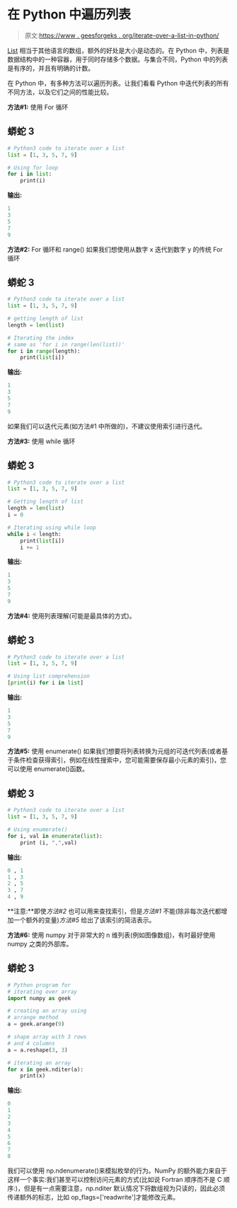 # 在 Python 中遍历列表

> 原文:[https://www . geesforgeks . org/iterate-over-a-list-in-python/](https://www.geeksforgeeks.org/iterate-over-a-list-in-python/)

[List](https://www.geeksforgeeks.org/python-list/) 相当于其他语言的数组，额外的好处是大小是动态的。在 Python 中，列表是数据结构中的一种容器，用于同时存储多个数据。与集合不同，Python 中的列表是有序的，并且有明确的计数。

在 Python 中，有多种方法可以遍历列表。让我们看看 Python 中迭代列表的所有不同方法，以及它们之间的性能比较。

**方法#1:** 使用 For 循环

## 蟒蛇 3

```py
# Python3 code to iterate over a list
list = [1, 3, 5, 7, 9]

# Using for loop
for i in list:
    print(i)
```

**输出:**

```py
1
3
5
7
9
```

**方法#2:** For 循环和 range()
如果我们想使用从数字 x 迭代到数字 y 的传统 For 循环

## 蟒蛇 3

```py
# Python3 code to iterate over a list
list = [1, 3, 5, 7, 9]

# getting length of list
length = len(list)

# Iterating the index
# same as 'for i in range(len(list))'
for i in range(length):
    print(list[i])
```

**输出:**

```py
1
3
5
7
9
```

如果我们可以迭代元素(如方法#1 中所做的)，不建议使用索引进行迭代。

**方法#3:** 使用 while 循环

## 蟒蛇 3

```py
# Python3 code to iterate over a list
list = [1, 3, 5, 7, 9]

# Getting length of list
length = len(list)
i = 0

# Iterating using while loop
while i < length:
    print(list[i])
    i += 1
```

**输出:**

```py
1
3
5
7
9
```

**方法#4:** 使用列表理解(可能是最具体的方式)。

## 蟒蛇 3

```py
# Python3 code to iterate over a list
list = [1, 3, 5, 7, 9]

# Using list comprehension
[print(i) for i in list]
```

**输出:**

```py
1
3
5
7
9
```

**方法#5:** 使用 enumerate()
如果我们想要将列表转换为元组的可迭代列表(或者基于条件检查获得索引，例如在线性搜索中，您可能需要保存最小元素的索引)，您可以使用 enumerate()函数。

## 蟒蛇 3

```py
# Python3 code to iterate over a list
list = [1, 3, 5, 7, 9]

# Using enumerate()
for i, val in enumerate(list):
    print (i, ",",val)
```

**输出:**

```py
0 , 1
1 , 3
2 , 5
3 , 7
4 , 9
```

**注意:**即使*方法#2* 也可以用来查找索引，但是*方法#1* 不能(除非每次迭代都增加一个额外的变量)*方法#5* 给出了该索引的简洁表示。

**方法#6:** 使用 numpy
对于非常大的 n 维列表(例如图像数组)，有时最好使用 numpy 之类的外部库。

## 蟒蛇 3

```py
# Python program for
# iterating over array
import numpy as geek

# creating an array using 
# arrange method
a = geek.arange(9)

# shape array with 3 rows 
# and 4 columns
a = a.reshape(3, 3)

# iterating an array
for x in geek.nditer(a):
    print(x)
```

**输出:**

```py
0
1
2
3
4
5
6
7
8
```

我们可以使用 np.ndenumerate()来模拟枚举的行为。NumPy 的额外能力来自于这样一个事实:我们甚至可以控制访问元素的方式(比如说 Fortran 顺序而不是 C 顺序:)，但是有一点需要注意，np.nditer 默认情况下将数组视为只读的，因此必须传递额外的标志，比如 op_flags=['readwrite']才能修改元素。